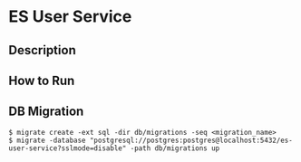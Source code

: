 # ES User Service
## Description
## How to Run
## DB Migration
```shell script
$ migrate create -ext sql -dir db/migrations -seq <migration_name>
$ migrate -database "postgresql://postgres:postgres@localhost:5432/es-user-service?sslmode=disable" -path db/migrations up
```
